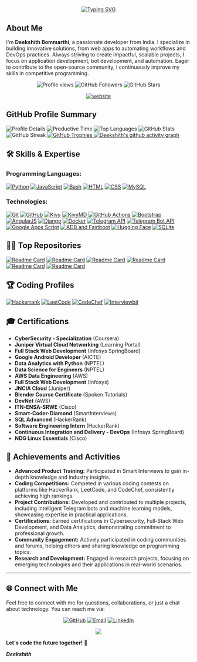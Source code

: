 # 
<div align="center">
 
 [![Typing SVG](https://readme-typing-svg.demolab.com?weight=100&size=32&duration=3000&pause=6000&color=FFFFFF&width=835&lines=Welcome+to+My+GitHub+Profile!+%F0%9F%91%8B)](https://git.io/typing-svg)
</div>


## About Me
I'm **Deekshith Bommarthi**, a passionate developer from India. I specialize in building innovative solutions, from web apps to automating workflows and DevOps practices. Always striving to create impactful, scalable projects, I focus on application development, bot development, and automation. Eager to contribute to the open-source community, I continuously improve my skills in competitive programming.
<p align="center"> 
  <img src="https://komarev.com/ghpvc/?username=deekshith0509&label=Profile%20views&color=0e75b6&style=flat" alt="Profile views" /> 
  <img src="https://img.shields.io/github/followers/deekshith0509?label=Followers&style=social" alt="GitHub Followers" />
  <img src="https://img.shields.io/github/stars/deekshith0509?label=Stars" alt="GitHub Stars" />
</p>  

<div align="center">
  <a href="https://deekshith0509.github.io/Portfolio.html">
    <img src="https://img.shields.io/badge/Portfolio-Deekshith0509-2648ff?style=flat-square&logo=google-chrome" alt="website">
  </a>
</div>



## GitHub Profile Summary

![Profile Details](http://github-profile-summary-cards.vercel.app/api/cards/profile-details?username=deekshith0509&theme=dark)
![Productive Time](http://github-profile-summary-cards.vercel.app/api/cards/productive-time?username=deekshith0509&theme=dark&utcOffset=5.30)
![Top Languages](http://github-profile-summary-cards.vercel.app/api/cards/repos-per-language?username=deekshith0509&theme=github_dark)
![GitHub Stats](https://github-readme-stats.vercel.app/api?username=deekshith0509&show_icons=true&locale=en&theme=dark)
![GitHub Streak](https://github-readme-streak-stats.herokuapp.com/?user=deekshith0509&theme=dark)
<a href="https://github.com/ryo-ma/github-profile-trophy">
  <img src="https://github-profile-trophy.vercel.app/?username=deekshith0509&theme=darkhub&margin-w=0&margin-h=10&no-bg=true&no-frame=true" alt="GitHub Trophies" />
</a>
[![Deekshith's github activity graph](https://github-readme-activity-graph.vercel.app/graph?username=deekshith0509&theme=merko)](https://github.com/deekshith0509/github-readme-activity-graph)





## 🛠️ Skills & Expertise

### Programming Languages:
[![Python](https://img.shields.io/badge/Python-3776AB?style=for-the-badge&logo=python&logoColor=white)](https://www.python.org/doc/) 
[![JavaScript](https://img.shields.io/badge/JavaScript-F7DF1E?style=for-the-badge&logo=javascript&logoColor=black)](https://developer.mozilla.org/en-US/docs/Web/JavaScript) 
[![Bash](https://img.shields.io/badge/Bash-4EAA25?style=for-the-badge&logo=gnu-bash&logoColor=white)](https://www.gnu.org/software/bash/manual/) 
[![HTML](https://img.shields.io/badge/HTML5-E34F26?style=for-the-badge&logo=html5&logoColor=white)](https://developer.mozilla.org/en-US/docs/Web/HTML) 
[![CSS](https://img.shields.io/badge/CSS3-1572B6?style=for-the-badge&logo=css3&logoColor=white)](https://developer.mozilla.org/en-US/docs/Web/CSS) 
[![MySQL](https://img.shields.io/badge/MySQL-4479A1?style=for-the-badge&logo=mysql&logoColor=white)](https://dev.mysql.com/doc/) 

### Technologies:
[![Git](https://img.shields.io/badge/Git-F05032?style=for-the-badge&logo=git&logoColor=white)](https://git-scm.com/doc) 
[![GitHub](https://img.shields.io/badge/GitHub-171515?style=for-the-badge&logo=github&logoColor=white)](https://docs.github.com/en) 
[![Kivy](https://img.shields.io/badge/Kivy-66B2B3?style=for-the-badge&logo=python&logoColor=white)](https://kivy.org/doc/stable/)
[![KivyMD](https://img.shields.io/badge/KivyMD-3D61B2?style=for-the-badge&logo=python&logoColor=white)](https://kivymd.readthedocs.io/en/latest/) 
[![GitHub Actions](https://img.shields.io/badge/GitHub%20Actions-2088FF?style=for-the-badge&logo=github-actions&logoColor=white)](https://docs.github.com/en/actions) 
[![Bootstrap](https://img.shields.io/badge/Bootstrap-7952B3?style=for-the-badge&logo=bootstrap&logoColor=white)](https://getbootstrap.com/docs/) 
[![AngularJS](https://img.shields.io/badge/AngularJS-E23237?style=for-the-badge&logo=angular&logoColor=white)](https://docs.angularjs.org/) 
[![Django](https://img.shields.io/badge/Django-092E20?style=for-the-badge&logo=django&logoColor=white)](https://docs.djangoproject.com/en/stable/) 
[![Docker](https://img.shields.io/badge/Docker-2496ED?style=for-the-badge&logo=docker&logoColor=white)](https://docs.docker.com/) 
[![Telegram API](https://img.shields.io/badge/Telegram%20API-0088CC?style=for-the-badge&logo=telegram&logoColor=white)](https://core.telegram.org/api)
[![Telegram Bot API](https://img.shields.io/badge/Telegram%20Bot%20API-0088CC?style=for-the-badge&logo=telegram&logoColor=white)](https://core.telegram.org/bots/api) 
[![Google Apps Script](https://img.shields.io/badge/Google%20Apps%20Script-34A853?style=for-the-badge&logo=google&logoColor=white)](https://developers.google.com/apps-script) 
[![ADB and Fastboot](https://img.shields.io/badge/ADB%20and%20Fastboot-3DDC84?style=for-the-badge&logo=android&logoColor=white)](https://developer.android.com/studio/command-line/adb) 
[![Hugging Face](https://img.shields.io/badge/Hugging%20Face-FFAD00?style=for-the-badge&logo=hugging-face&logoColor=white)](https://huggingface.co/docs/transformers/index) 
[![SQLite](https://img.shields.io/badge/SQLite-003B57?style=for-the-badge&logo=sqlite&logoColor=white)](https://www.sqlite.org/docs.html) 




## 👩‍💻 Top Repositories

[![Readme Card](https://github-readme-stats.vercel.app/api/pin/?username=deekshith0509&repo=Kivy-PyServer&theme=dark)](https://github.com/deekshith0509/Kivy-PyServer/)
[![Readme Card](https://github-readme-stats.vercel.app/api/pin/?username=deekshith0509&repo=TelegramMessageHub&theme=dark)](https://github.com/deekshith0509/TelegramMessageHub)
[![Readme Card](https://github-readme-stats.vercel.app/api/pin/?username=deekshith0509&repo=deekshith0509.github.io&theme=dark)](https://github.com/deekshith0509/deekshith0509.github.io)
[![Readme Card](https://github-readme-stats.vercel.app/api/pin/?username=deekshith0509&repo=todo-kivy&theme=dark)](https://github.com/deekshith0509/Todo-kivy)
[![Readme Card](https://github-readme-stats.vercel.app/api/pin/?username=deekshith0509&repo=Kivy-PyExecutor&theme=dark)](https://github.com/deekshith0509/Kivy-PyExecutor)
[![Readme Card](https://github-readme-stats.vercel.app/api/pin/?username=deekshith0509&repo=webapplication_bot&theme=dark)](https://github.com/deekshith0509/WebApplication_Bot)



## 🏆 Coding Profiles
[![Hackerrank](https://img.shields.io/badge/-Hackerrank-2EC866?style=for-the-badge&logo=HackerRank&logoColor=white)](https://hackerrank.com/21241a05z4)
[![LeetCode](https://img.shields.io/badge/-LeetCode-FFA116?style=for-the-badge&logo=LeetCode&logoColor=black)](https://leetcode.com/user5777yx)
[![CodeChef](https://img.shields.io/badge/-CodeChef-5B4638?style=for-the-badge&logo=CodeChef&logoColor=white)](https://www.codechef.com/users/deekshith2124)
[![Interviewbit](https://img.shields.io/badge/-Interviewbit-2EC866?style=for-the-badge&logo=interviewbit&logoColor=white)](https://www.interviewbit.com/profile/deekshith-b_240)



## 🎓 Certifications
- **CyberSecurity - Specialization** (Coursera)
- **Juniper Virtual Cloud Networking** (Learning Portal)
- **Full Stack Web Development** (Infosys SpringBoard)
- **Google Android Developer** (AICTE)
- **Data Analytics with Python** (NPTEL)
- **Data Science for Engineers** (NPTEL)
- **AWS Data Engineering** (AWS)
- **Full Stack Web Development** (Infosys)
- **JNCIA Cloud** (Juniper)
- **Blender Course Certificate** (Spoken Tutorials)
- **DevNet** (AWS)
- **ITN-ENSA-SRWE** (Cisco)
- **Smart-Coder-Diamond** (SmartInterviews)
- **SQL Advanced** (HackerRank)
- **Software Engineering Intern** (HackerRank)
- **Continuous Integration and Delivery - DevOps** (Infosys SpringBoard)
- **NDG Linux Essentials** (Cisco)

## 🏅 Achievements and Activities
- **Advanced Product Training:** Participated in Smart Interviews to gain in-depth knowledge and industry insights.
- **Coding Competitions:** Competed in various coding contests on platforms like HackerRank, LeetCode, and CodeChef, consistently achieving high rankings.
- **Project Contributions:** Developed and contributed to multiple projects, including intelligent Telegram bots and machine learning models, showcasing expertise in practical applications.
- **Certifications:** Earned certifications in Cybersecurity, Full-Stack Web Development, and Data Analytics, demonstrating commitment to professional growth.
- **Community Engagement:** Actively participated in coding communities and forums, helping others and sharing knowledge on programming topics.
- **Research and Development:** Engaged in research projects, focusing on emerging technologies and their applications in real-world scenarios.


---
## 🌐 Connect with Me
Feel free to connect with me for questions, collaborations, or just a chat about technology. You can reach me via:

<p align="center">
  <a href="https://github.com/deekshith0509"><img src="https://img.shields.io/badge/GitHub-171515?style=for-the-badge&logo=github&logoColor=white" alt="GitHub"/></a>
  <a href="mailto:deekshith.bh0509@mail.com"><img src="https://img.shields.io/badge/Email-D14836?style=for-the-badge&logo=gmail&logoColor=white" alt="Email"/></a>
  <a href="https://linkedin.com/in/deekshith-bommarthi"><img src="https://img.shields.io/badge/LinkedIn-0A66C2?style=for-the-badge&logo=linkedin&logoColor=white" alt="LinkedIn"/></a>
</p>


<div align="center">
  <img src="https://quotes-github-readme.vercel.app/api?type=horizontal&theme=radical" />
</div>




**Let's code the future together!** 🚀<br>

***Deekshith***


